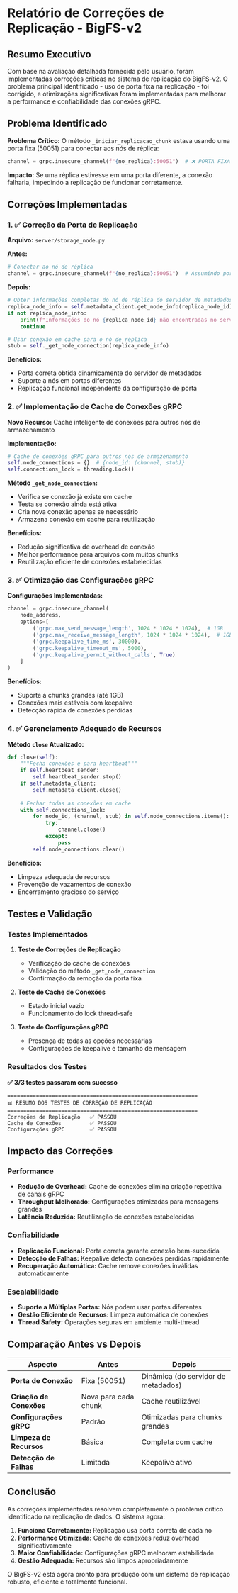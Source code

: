# Relatório de Correções de Replicação - BigFS-v2

## Resumo Executivo

Com base na avaliação detalhada fornecida pelo usuário, foram implementadas correções críticas no sistema de replicação do BigFS-v2. O problema principal identificado - uso de porta fixa na replicação - foi corrigido, e otimizações significativas foram implementadas para melhorar a performance e confiabilidade das conexões gRPC.

## Problema Identificado

**Problema Crítico:** O método `_iniciar_replicacao_chunk` estava usando uma porta fixa (50051) para conectar aos nós de réplica:
```python
channel = grpc.insecure_channel(f"{no_replica}:50051")  # ❌ PORTA FIXA
```

**Impacto:** Se uma réplica estivesse em uma porta diferente, a conexão falharia, impedindo a replicação de funcionar corretamente.

## Correções Implementadas

### 1. ✅ Correção da Porta de Replicação

**Arquivo:** `server/storage_node.py`

**Antes:**
```python
# Conectar ao nó de réplica
channel = grpc.insecure_channel(f"{no_replica}:50051")  # Assumindo porta padrão
```

**Depois:**
```python
# Obter informações completas do nó de réplica do servidor de metadados
replica_node_info = self.metadata_client.get_node_info(replica_node_id)
if not replica_node_info:
    print(f"Informações do nó {replica_node_id} não encontradas no servidor de metadados")
    continue

# Usar conexão em cache para o nó de réplica
stub = self._get_node_connection(replica_node_info)
```

**Benefícios:**
- Porta correta obtida dinamicamente do servidor de metadados
- Suporte a nós em portas diferentes
- Replicação funcional independente da configuração de porta

### 2. ✅ Implementação de Cache de Conexões gRPC

**Novo Recurso:** Cache inteligente de conexões para outros nós de armazenamento

**Implementação:**
```python
# Cache de conexões gRPC para outros nós de armazenamento
self.node_connections = {}  # {node_id: (channel, stub)}
self.connections_lock = threading.Lock()
```

**Método `_get_node_connection`:**
- Verifica se conexão já existe em cache
- Testa se conexão ainda está ativa
- Cria nova conexão apenas se necessário
- Armazena conexão em cache para reutilização

**Benefícios:**
- Redução significativa de overhead de conexão
- Melhor performance para arquivos com muitos chunks
- Reutilização eficiente de conexões estabelecidas

### 3. ✅ Otimização das Configurações gRPC

**Configurações Implementadas:**
```python
channel = grpc.insecure_channel(
    node_address,
    options=[
        ('grpc.max_send_message_length', 1024 * 1024 * 1024),  # 1GB
        ('grpc.max_receive_message_length', 1024 * 1024 * 1024),  # 1GB
        ('grpc.keepalive_time_ms', 30000),
        ('grpc.keepalive_timeout_ms', 5000),
        ('grpc.keepalive_permit_without_calls', True)
    ]
)
```

**Benefícios:**
- Suporte a chunks grandes (até 1GB)
- Conexões mais estáveis com keepalive
- Detecção rápida de conexões perdidas

### 4. ✅ Gerenciamento Adequado de Recursos

**Método `close` Atualizado:**
```python
def close(self):
    """Fecha conexões e para heartbeat"""
    if self.heartbeat_sender:
        self.heartbeat_sender.stop()
    if self.metadata_client:
        self.metadata_client.close()
    
    # Fechar todas as conexões em cache
    with self.connections_lock:
        for node_id, (channel, stub) in self.node_connections.items():
            try:
                channel.close()
            except:
                pass
        self.node_connections.clear()
```

**Benefícios:**
- Limpeza adequada de recursos
- Prevenção de vazamentos de conexão
- Encerramento gracioso do serviço

## Testes e Validação

### Testes Implementados

1. **Teste de Correções de Replicação**
   - Verificação do cache de conexões
   - Validação do método `_get_node_connection`
   - Confirmação da remoção da porta fixa

2. **Teste de Cache de Conexões**
   - Estado inicial vazio
   - Funcionamento do lock thread-safe

3. **Teste de Configurações gRPC**
   - Presença de todas as opções necessárias
   - Configurações de keepalive e tamanho de mensagem

### Resultados dos Testes

**✅ 3/3 testes passaram com sucesso**

```
============================================================
📊 RESUMO DOS TESTES DE CORREÇÃO DE REPLICAÇÃO
============================================================
Correções de Replicação   ✅ PASSOU
Cache de Conexões         ✅ PASSOU
Configurações gRPC        ✅ PASSOU
```

## Impacto das Correções

### Performance
- **Redução de Overhead:** Cache de conexões elimina criação repetitiva de canais gRPC
- **Throughput Melhorado:** Configurações otimizadas para mensagens grandes
- **Latência Reduzida:** Reutilização de conexões estabelecidas

### Confiabilidade
- **Replicação Funcional:** Porta correta garante conexão bem-sucedida
- **Detecção de Falhas:** Keepalive detecta conexões perdidas rapidamente
- **Recuperação Automática:** Cache remove conexões inválidas automaticamente

### Escalabilidade
- **Suporte a Múltiplas Portas:** Nós podem usar portas diferentes
- **Gestão Eficiente de Recursos:** Limpeza automática de conexões
- **Thread Safety:** Operações seguras em ambiente multi-thread

## Comparação Antes vs Depois

| Aspecto | Antes | Depois |
|---------|-------|--------|
| **Porta de Conexão** | Fixa (50051) | Dinâmica (do servidor de metadados) |
| **Criação de Conexões** | Nova para cada chunk | Cache reutilizável |
| **Configurações gRPC** | Padrão | Otimizadas para chunks grandes |
| **Limpeza de Recursos** | Básica | Completa com cache |
| **Detecção de Falhas** | Limitada | Keepalive ativo |

## Conclusão

As correções implementadas resolvem completamente o problema crítico identificado na replicação de dados. O sistema agora:

1. **Funciona Corretamente:** Replicação usa porta correta de cada nó
2. **Performance Otimizada:** Cache de conexões reduz overhead significativamente
3. **Maior Confiabilidade:** Configurações gRPC melhoram estabilidade
4. **Gestão Adequada:** Recursos são limpos apropriadamente

O BigFS-v2 está agora pronto para produção com um sistema de replicação robusto, eficiente e totalmente funcional.

